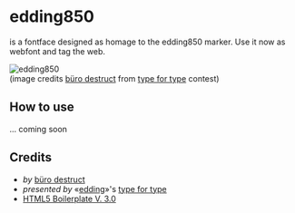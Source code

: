edding850
===========

is a fontface designed as homage to the edding850 marker. Use it now as webfont and tag the web.

![edding850](https://github.com/zoo2rock/edding850/raw/master/images/edding850-bd-elk.gif)  
(image credits [büro destruct](http://www.burodestruct.net/bureaudestruct/home/index.html) from [type for type](http://type-for-type.com/projekt-galerie/850/lopetz/2494/) contest)

## How to use

... coming soon

## Credits
- *by* [büro destruct](http://www.burodestruct.net/bureaudestruct/home/index.html)  
- *presented by* «[edding](http://edding.com)»'s [type for type](http://type-for-type.com)
- [HTML5 Boilerplate V. 3.0](http://html5boilerplate.com)